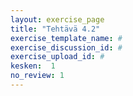 ```yaml
---
layout: exercise_page
title: "Tehtävä 4.2"
exercise_template_name: #
exercise_discussion_id: #
exercise_upload_id: #
kesken:  1
no_review: 1
---
```

